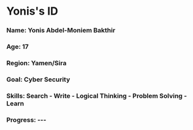 <div>
  <h1>Yonis's ID </h1>
  <h3>Name: Yonis Abdel-Moniem Bakthir</h3>
  <h3>Age: 17</h3>
  <h3>Region: Yamen/Sira</h3>
  <h3>Goal: Cyber Security</h3>
  <h3>Skills: Search - Write - Logical Thinking - Problem Solving - Learn </h3>
  <h3>Progress: ---</h3>
</div>
